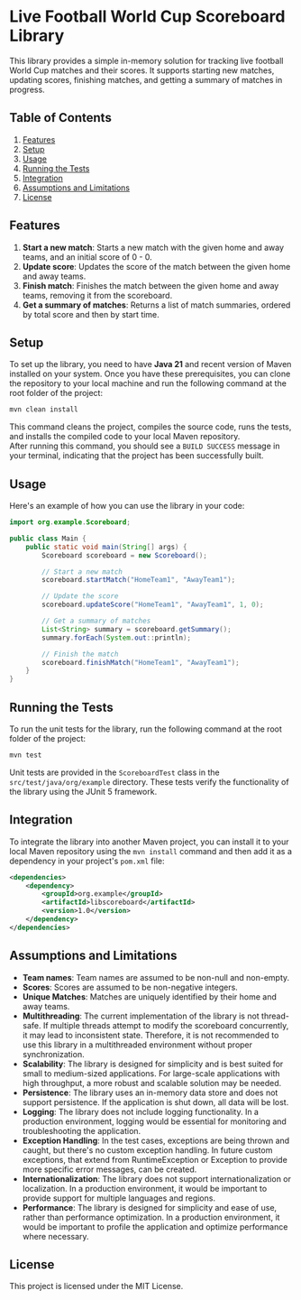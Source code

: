 # Live Football World Cup Scoreboard Library

This library provides a simple in-memory solution for tracking live football World Cup matches and their scores. It supports starting new matches, updating scores, finishing matches, and getting a summary of matches in progress.

## Table of Contents
1. [Features](#features)
2. [Setup](#setup)
3. [Usage](#usage)
4. [Running the Tests](#running-the-tests)
5. [Integration](#integration)
6. [Assumptions and Limitations](#assumptions-and-limitations)
7. [License](#license)

## Features

1. **Start a new match**: Starts a new match with the given home and away teams, and an initial score of 0 - 0.
2. **Update score**: Updates the score of the match between the given home and away teams.
3. **Finish match**: Finishes the match between the given home and away teams, removing it from the scoreboard.
4. **Get a summary of matches**: Returns a list of match summaries, ordered by total score and then by start time.

## Setup

To set up the library, you need to have **Java 21** and recent version of Maven installed on your system. Once you have these prerequisites, you can clone the repository to your local machine and run the following command at the root folder of the project:

```bash
mvn clean install
```

This command cleans the project, compiles the source code, runs the tests, and installs the compiled code to your local Maven repository.  
After running this command, you should see a `BUILD SUCCESS` message in your terminal, indicating that the project has been successfully built.

## Usage

Here's an example of how you can use the library in your code:

```java
import org.example.Scoreboard;

public class Main {
    public static void main(String[] args) {
        Scoreboard scoreboard = new Scoreboard();

        // Start a new match
        scoreboard.startMatch("HomeTeam1", "AwayTeam1");

        // Update the score
        scoreboard.updateScore("HomeTeam1", "AwayTeam1", 1, 0);

        // Get a summary of matches
        List<String> summary = scoreboard.getSummary();
        summary.forEach(System.out::println);

        // Finish the match
        scoreboard.finishMatch("HomeTeam1", "AwayTeam1");
    }
}
```

## Running the Tests

To run the unit tests for the library, run the following command at the root folder of the project:

```bash
mvn test
```

Unit tests are provided in the `ScoreboardTest` class in the `src/test/java/org/example` directory. These tests verify the functionality of the library using the JUnit 5 framework.

## Integration

To integrate the library into another Maven project, you can install it to your local Maven repository using the `mvn install` command and then add it as a dependency in your project's `pom.xml` file:

```xml
<dependencies>
    <dependency>
        <groupId>org.example</groupId>
        <artifactId>libscoreboard</artifactId>
        <version>1.0</version>
    </dependency>
</dependencies>
```

## Assumptions and Limitations

- **Team names**: Team names are assumed to be non-null and non-empty.
- **Scores**: Scores are assumed to be non-negative integers.
- **Unique Matches**: Matches are uniquely identified by their home and away teams.
- **Multithreading**: The current implementation of the library is not thread-safe. If multiple threads attempt to modify the scoreboard concurrently, it may lead to inconsistent state. Therefore, it is not recommended to use this library in a multithreaded environment without proper synchronization.
- **Scalability**: The library is designed for simplicity and is best suited for small to medium-sized applications. For large-scale applications with high throughput, a more robust and scalable solution may be needed.
- **Persistence**: The library uses an in-memory data store and does not support persistence. If the application is shut down, all data will be lost.
- **Logging**: The library does not include logging functionality. In a production environment, logging would be essential for monitoring and troubleshooting the application.
- **Exception Handling**: In the test cases, exceptions are being thrown and caught, but there's no custom exception handling. In future custom exceptions, that extend from RuntimeException or Exception to provide more specific error messages, can be created.
- **Internationalization**: The library does not support internationalization or localization. In a production environment, it would be important to provide support for multiple languages and regions.
- **Performance**: The library is designed for simplicity and ease of use, rather than performance optimization. In a production environment, it would be important to profile the application and optimize performance where necessary.

## License

This project is licensed under the MIT License.

